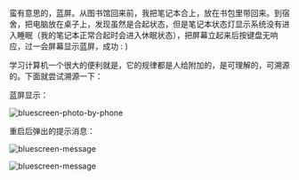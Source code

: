 蛮有意思的，蓝屏。从图书馆回来前，我把笔记本合上，放在书包里带回来。到宿舍，把电脑放在桌子上，发现虽然是合起状态，但是笔记本状态灯显示系统没有进入睡眠（我的笔记本正常合起时会进入休眠状态），把屏幕立起来后按键盘无响应，过一会屏幕显示蓝屏，成功 : )

学习计算机一个很大的便利就是，它的规律都是人给附加的，是可理解的，可溯源的。下面就尝试溯源一下：

蓝屏显示：

![bluescreen-photo-by-phone](/static/images/bluescreen/photo0.png)

重启后弹出的提示消息：

![bluescreen-message](/static/images/bluescreen/photo1.png)

![bluescreen-message](/static/images/bluescreen/photo2.png)

